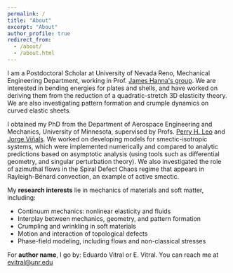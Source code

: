 ```yaml
---
permalink: /
title: "About"
excerpt: "About"
author_profile: true
redirect_from: 
  - /about/
  - /about.html
---
```


I am a Postdoctoral Scholar at University of Nevada Reno, Mechanical Engineering Department, working in Prof. [James Hanna's group](https://cmag.neocities.org/index.html). We are interested in bending energies for plates and shells, and have worked on deriving them from the reduction of a quadratic-stretch 3D elasticity theory. We are also investigating pattern formation and crumple dynamics on curved elastic sheets.

I obtained my PhD from the Department of Aerospace Engineering and Mechanics, University of Minnesota, supervised by Profs. [Perry H. Leo](https://cse.umn.edu/aem/perry-h-leo) and [Jorge Viñals](https://cse.umn.edu/physics/jorge-vinals). We worked on developing models for smectic-isotropic systems, which were implemented numerically and compared to analytic predictions based on asymptotic analysis (using tools such as differential geometry, and singular perturbation theory). We also investigated the role of azimuthal flows in the Spiral Defect Chaos regime that appears in Rayleigh-Bénard convection, an example of active smectic.

My **research interests** lie in mechanics of materials and soft matter, including:

* Continuum mechanics: nonlinear elasticity and fluids
* Interplay between mechanics, geometry, and pattern formation
* Crumpling and wrinkling in soft materials
* Motion and interaction of topological defects
* Phase-field modeling, including flows and non-classical stresses

For **author name**, I go by: Eduardo Vitral or E. Vitral. You can reach me at [evitral@unr.edu](mailto:evitral@unr.edu)